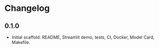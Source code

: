 # Changelog

## 0.1.0
- Initial scaffold: README, Streamlit demo, tests, CI, Docker, Model Card, Makefile.
